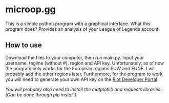 # microop.gg
This is a simple python program with a graphical interface. What this program does? Provides an analysis of your League of Legends account.

## How to use
Download the files to your computer, then run main.py. Input your username, tagline (without #), region and API key. Unfortunately, as of now the program only works for the European regions EUW and EUNE. I will probably add the other regions later. Furthermore, for the program to work you will need to generate your own API key on the [Riot Developer Portal](https://developer.riotgames.com/). 

*You will probably also need to install the matplotlib and requests libraries. (Can be done through pip install.)*
